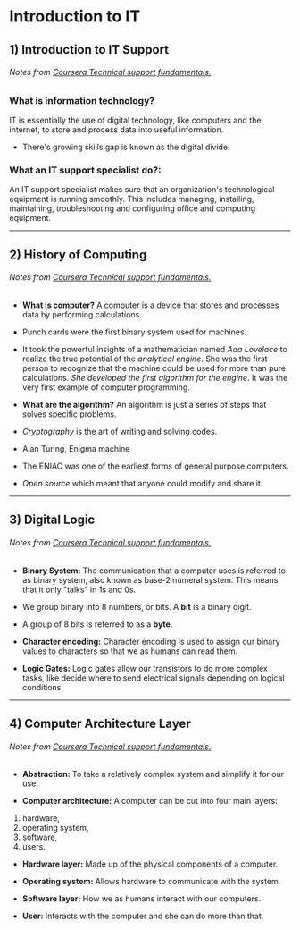 # Introduction to IT

## 1) Introduction to IT Support
###### Notes from [Coursera Technical support fundamentals.](https://www.coursera.org/learn/technical-support-fundamentals/lecture/pjqmU/what-is-it)


### What is information technology?
IT is essentially the use of digital technology, like computers and the internet, to store and process data into useful information.


-   There's growing skills gap is known as the digital divide.

### What an IT support specialist do?:
An IT support specialist makes sure that an organization's technological equipment is running smoothly. This includes managing, installing, maintaining, troubleshooting and configuring office and computing equipment.

------------

## 2) History of Computing
###### Notes from [Coursera Technical support fundamentals.](https://www.coursera.org/learn/technical-support-fundamentals/lecture/CbFIp/from-abacus-to-analytical-engine)

-   **What is computer?**
	A computer is a device that stores and processes data by performing calculations.

-   Punch cards were the first binary system used for machines.

-   It took the powerful insights of a mathematician named *Ada Lovelace* to realize the true potential of the *analytical engine*. She was the first person to recognize that the machine could be used for more than pure calculations. *She developed the first algorithm for the engine*. It was the very first example of computer programming.

-   **What are the algorithm?**
  An algorithm is just a series of steps that solves specific problems.

-   *Cryptography* is the art of writing and solving codes.
-   Alan Turing,
	Enigma machine

-   The ENIAC was one of the earliest forms of general purpose computers.

-   *Open source* which meant that anyone could modify and share it.
------------
## 3) Digital Logic
###### Notes from [Coursera Technical support fundamentals.](https://www.coursera.org/learn/technical-support-fundamentals/lecture/BLZaB/computer-language)

-  **Binary System:**
	The communication that a computer uses is referred to as binary system, also known as base-2 numeral system.
This means that it only "talks" in 1s and 0s.

- We group binary into 8 numbers, or bits.
A **bit** is a binary digit.

-  A group of 8 bits is referred to as a **byte**.

-  **Character encoding:**
Character encoding is used to assign our binary values to characters so that we as humans can read them.

-  **Logic Gates:**
Logic gates allow our transistors to do more complex tasks, like decide where to send electrical signals depending on logical conditions.
------------
## 4) Computer Architecture Layer
###### Notes from [Coursera Technical support fundamentals.](https://www.coursera.org/learn/technical-support-fundamentals/lecture/10AG6/abstraction)

-  **Abstraction:**
To take a relatively complex system and simplify it for our use.

- **Computer architecture:**
A computer can be cut into four main layers:
1. hardware,
2. operating system,
3. software,
4.  users.

-   **Hardware layer:**
Made up of the physical components of a computer.

-   **Operating system:**
Allows hardware to communicate with the system.

-   **Software layer:**
How we as humans interact with our computers.

-   **User:**
Interacts with the computer and she can do more than that.
